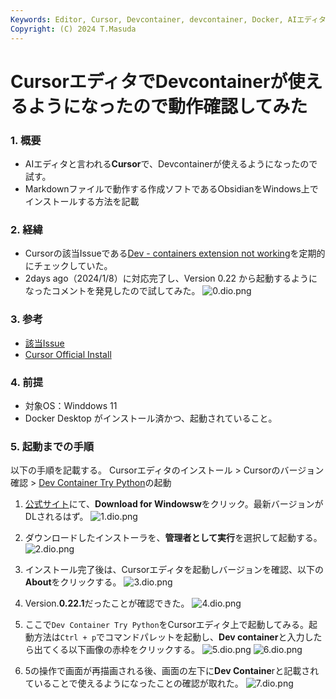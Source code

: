 ```yaml
---
Keywords: Editor, Cursor, Devcontainer, devcontainer, Docker, AIエディタ, 拡張機能
Copyright: (C) 2024 T.Masuda
---
```

# CursorエディタでDevcontainerが使えるようになったので動作確認してみた

### 1. 概要
* AIエディタと言われる**Cursor**で、Devcontainerが使えるようになったので試す。
* Markdownファイルで動作する作成ソフトであるObsidianをWindows上でインストールする方法を記載

### 2. 経緯
* Cursorの該当Issueである[Dev - containers extension not working](https://github.com/getcursor/cursor/issues/718)を定期的にチェックしていた。
* 2days ago（2024/1/8）に対応完了し、Version 0.22 から起動するようになったコメントを発見したので試してみた。
    ![0.dio.png](./0.dio.png)

### 3. 参考
* [該当Issue](https://help.obsidian.md/Getting+started/Download+and+install+Obsidian)
* [Cursor Official Install](https://cursor.sh/)

### 4. 前提
* 対象OS：Winddows 11
* Docker Desktop がインストール済かつ、起動されていること。

### 5. 起動までの手順

以下の手順を記載する。
Cursorエディタのインストール > Cursorのバージョン確認 > [Dev Container Try Python](https://github.com/microsoft/vscode-remote-try-python)の起動


1. [公式サイト](https://cursor.sh/)にて、**Download for Windowsw**をクリック。最新バージョンがDLされるはず。
    ![1.dio.png](./1.dio.png)

2. ダウンロードしたインストーラを、**管理者として実行**を選択して起動する。
    ![2.dio.png](./2.dio.png)

3. インストール完了後は、Cursorエディタを起動しバージョンを確認、以下の**About**をクリックする。
    ![3.dio.png](./3.dio.png)

4. Version.**0.22.1**だったことが確認できた。
    ![4.dio.png](./4.dio.png)

5. ここで`Dev Container Try Python`をCursorエディタ上で起動してみる。起動方法は`Ctrl + p`でコマンドパレットを起動し、**Dev container**と入力したら出てくる以下画像の赤枠をクリックする。
    ![5.dio.png](./5.dio.png)
    ![6.dio.png](./6.dio.png)

6. 5の操作で画面が再描画される後、画面の左下に**Dev Containe**rと記載されていることで使えるようになったことの確認が取れた。
    ![7.dio.png](./7.dio.png)
